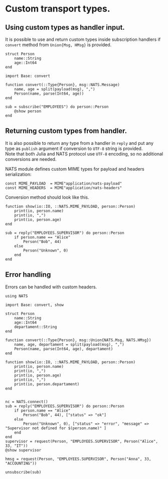 # Custom transport types.

## Using custom types as handler input.

It is possible to use and return custom types inside subscription handlers if `convert` method from `Union{Msg, HMsg}` is provided.

```
struct Person
    name::String
    age::Int64
end

import Base: convert

function convert(::Type{Person}, msg::NATS.Message)
    name, age = split(payload(msg), ",")
    Person(name, parse(Int64, age))
end
```

```
sub = subscribe("EMPLOYEES") do person::Person
    @show person
end
```

## Returning custom types from handler.

It is also possible to return any type from a handler in `reply` and put any type as `publish` argument if conversion to `UTF-8` string is provided.  
Note that both Julia and NATS protocol use `UTF-8` encoding, so no additional conversions are needed.

NATS module defines custom MIME types for payload and headers serialization:

```
const MIME_PAYLOAD  = MIME"application/nats-payload"
const MIME_HEADERS  = MIME"application/nats-headers"
```

Conversion method should look like this.

```
function show(io::IO, ::NATS.MIME_PAYLOAD, person::Person)
    print(io, person.name)
    print(io, ",")
    print(io, person.age)
end
```

```
sub = reply("EMPLOYEES.SUPERVISOR") do person::Person
    if person.name == "Alice"
        Person("Bob", 44)
    else
        Person("Unknown", 0)
    end
end

```

## Error handling

Errors can be handled with custom headers.

```
using NATS

import Base: convert, show

struct Person
    name::String
    age::Int64
    departament::String
end

function convert(::Type{Person}, msg::Union{NATS.Msg, NATS.HMsg})
    name, age, departament = split(payload(msg), ",")
    Person(name, parse(Int64, age), departament)
end

function show(io::IO, ::NATS.MIME_PAYLOAD, person::Person)
    print(io, person.name)
    print(io, ",")
    print(io, person.age)
    print(io, ",")
    print(io, person.departament)
end


nc = NATS.connect()
sub = reply("EMPLOYEES.SUPERVISOR") do person::Person
    if person.name == "Alice"
        Person("Bob", 44), ["status" => "ok"]
    else
        Person("Unknown", 0), ["status" => "error", "message" => "Supervisor not defined for $(person.name)" ]
    end
end
supervisor = request(Person, "EMPLOYEES.SUPERVISOR", Person("Alice", 33, "IT"))
@show supervisor

hmsg = request(Person, "EMPLOYEES.SUPERVISOR", Person("Anna", 33, "ACCOUNTING"))

unsubscribe(sub)
```
